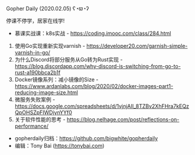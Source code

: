 Gopher Daily (2020.02.05) ʕ◔ϖ◔ʔ

停课不停学，居家在线学! 
* 慕课实战课：k8s实战 - https://coding.imooc.com/class/284.html

1. 使用Go实现重新实现varnish - https://developer20.com/garnish-simple-varnish-in-go/
2. 为什么Discord将部分服务从Go转为Rust实现 - https://blog.discordapp.com/why-discord-is-switching-from-go-to-rust-a190bbca2b1f
3. Docker镜像系列：减小镜像的Size - https://www.ardanlabs.com/blog/2020/02/docker-images-part1-reducing-image-size.html
4. 微服务失败案例 - https://docs.google.com/spreadsheets/d/1vjnjAII_8TZBv2XhFHra7kEQzQpOHSZpFIWDjynYYf0
5. 关于软件性能的思考 - https://blog.nelhage.com/post/reflections-on-performance/

* gopherdaily归档：https://github.com/bigwhite/gopherdaily
* 编辑：Tony Bai (https://tonybai.com)
